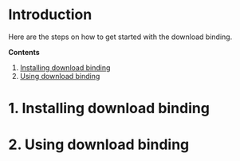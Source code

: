 # Introduction

Here are the steps on how to get started with the download binding.

**Contents**

1. [Installing download binding](#installing-download-binding)
1. [Using download binding](#installing-download-binding)

# 1. Installing download binding


# 2. Using download binding
